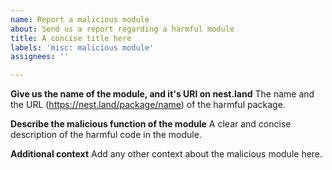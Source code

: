 ```yaml
---
name: Report a malicious module
about: Send us a report regarding a harmful module
title: A concise title here
labels: 'misc: malicious module'
assignees: ''

---
```


**Give us the name of the module, and it's URI on nest.land**
The name and the URL (https://nest.land/package/name) of the harmful package.

**Describe the malicious function of the module**
A clear and concise description of the harmful code in the module.

**Additional context**
Add any other context about the malicious module here.
